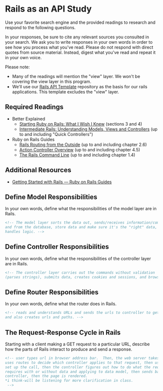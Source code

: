 # Rails as an API Study

Use your favorite search engine and the provided readings to research and
respond to the following questions.

In your responses, be sure to cite any relevant sources you consulted in your
search. We ask you to write responses in your own words in order to see how you
process what you've read. Please do not respond with direct quotes from source
material. Instead, digest what you've read and repeat it in your own voice.

Please note:

-   Many of the readings will mention the "view" layer. We won't be covering the
    view layer in this program.
-   We'll use our [Rails API Template](https://github.com/ga-wdi-boston/rails-api-template)
    repository as the basis for our rails applications.
    This template excludes the "view" layer.

## Required Readings

-   Better Explained
    -   [Starting Ruby on Rails: What I Wish I Knew](http://betterexplained.com/articles/starting-ruby-on-rails-what-i-wish-i-knew/)
        (sections 3 and 4)
    -   [Intermediate Rails: Understanding Models, Views and Controllers](http://betterexplained.com/articles/intermediate-rails-understanding-models-views-and-controllers/)
        (up to and including "Quick Controllers")
-   Ruby on Rails Guides
    -   [Rails Routing from the Outside](http://guides.rubyonrails.org/routing.html)
        (up to and including chapter 2.6)
    -   [Action Controller Overview](http://guides.rubyonrails.org/action_controller_overview.html)
        (up to and including chapter 4.5)
    -   [The Rails Command Line](http://guides.rubyonrails.org/command_line.html)
        (up to and including chapter 1.4)

## Additional Resources

-   [Getting Started with Rails — Ruby on Rails Guides](http://guides.rubyonrails.org/getting_started.html)

## Define Model Responsibilities

In your own words, define what the responsibilities of the model layer are in
Rails.

```md
<!-- The model layer sorts the data out, sends/receives information/commands to
and from the database, store data and make sure it's the "right" data, and
handles logic. -->
```

## Define Controller Responsibilities

In your own words, define what the responsibilities of the controller layer are
in Rails.

```md
<!-- The controller layer carries out the commands without validation
(parses strings), submits data, creates cookies and sessions, and browser behavior. -->
```

## Define Router Responsibilities

In your own words, define what the router does in Rails.

```md
<!-- reads and understands URLs and sends the urls to controller to get/post/etc.
and also creates urls and paths. -->
```

## The Request-Response Cycle in Rails

Starting with a client making a GET request to a particular URL, describe how
the parts of Rails interact to produce and send a response.

```md
<!-- user types url in browser address bar.  Then, the web server takes the address,
uses routes to decide which controller applies to that request, then uses dispatcher to
set up the call, then the controller figures out how to do what the request
requires with or without data and applying to data model, then sends back to
controller, then the page is rendered.
*i think-will be listening for more clarification in class. 
 -->
```
